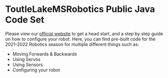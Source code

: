 # ToutleLakeMSRobotics Public Java Code Set
Please view our [official website](https://robotics.themg.xyz) to get a head start, and a step by step guide on how to configure your robot.
Here, you can find pre-built code for the 2021-2022 Robotics season for multiple different things such as:
- Moving Forwards & Backwards
- Using Servos
- Using Sensors
- Configuring your robot